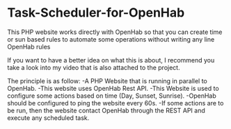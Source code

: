 # Task-Scheduler-for-OpenHab
This PHP website works directly with OpenHab so that you can create time or sun based rules to automate some operations without writing any line OpenHab rules

If you want to have a better idea on what this is about, I recommend you take a look into my video that is also attached to the project.

The principle is as follow:
-A PHP Website that is running in parallel to OpenHab.
-This website uses OpenHab Rest API.
-This Website is used to configure some actions based on time (Day, Sunset, Sunrise).
-OpenHab should be configured to ping the website every 60s.
-If some actions are to be run, then the website contact OpenHab through the REST API and execute any scheduled task.
